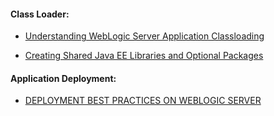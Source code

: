 #### Class Loader:

+ [Understanding WebLogic Server Application Classloading](https://docs.oracle.com/middleware/1212/wls/WLPRG/classloading.htm#WLPRG282)

+ [Creating Shared Java EE Libraries and Optional Packages](https://docs.oracle.com/middleware/1212/wls/WLPRG/libraries.htm#WLPRG325)

#### Application Deployment:

+ [DEPLOYMENT BEST PRACTICES ON WEBLOGIC SERVER](http://www.doag.org/formes/servlet/DocNavi?action=getFile&did=4820545&key=)
